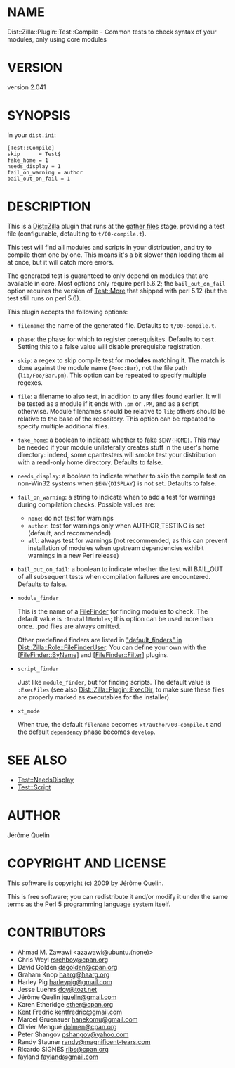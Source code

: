 # NAME

Dist::Zilla::Plugin::Test::Compile - Common tests to check syntax of your modules, only using core modules

# VERSION

version 2.041

# SYNOPSIS

In your `dist.ini`:

    [Test::Compile]
    skip      = Test$
    fake_home = 1
    needs_display = 1
    fail_on_warning = author
    bail_out_on_fail = 1

# DESCRIPTION

This is a [Dist::Zilla](https://metacpan.org/pod/Dist::Zilla) plugin that runs at the [gather files](https://metacpan.org/pod/Dist::Zilla::Role::FileGatherer) stage,
providing a test file (configurable, defaulting to `t/00-compile.t`).

This test will find all modules and scripts in your distribution, and try to
compile them one by one. This means it's a bit slower than loading them
all at once, but it will catch more errors.

The generated test is guaranteed to only depend on modules that are available
in core.  Most options only require perl 5.6.2; the `bail_out_on_fail` option
requires the version of [Test::More](https://metacpan.org/pod/Test::More) that shipped with perl 5.12 (but the
test still runs on perl 5.6).

This plugin accepts the following options:

- `filename`: the name of the generated file. Defaults to
`t/00-compile.t`.
- `phase`: the phase for which to register prerequisites. Defaults
to `test`.  Setting this to a false value will disable prerequisite
registration.
- `skip`: a regex to skip compile test for **modules** matching it. The
match is done against the module name (`Foo::Bar`), not the file path
(`lib/Foo/Bar.pm`).  This option can be repeated to specify multiple regexes.
- `file`: a filename to also test, in addition to any files found
earlier.  It will be tested as a module if it ends with `.pm` or `.PM`,
and as a script otherwise.
Module filenames should be relative to `lib`; others should be relative to
the base of the repository.
This option can be repeated to specify multiple additional files.
- `fake_home`: a boolean to indicate whether to fake `$ENV{HOME}`.
This may be needed if your module unilaterally creates stuff in the user's home directory:
indeed, some cpantesters will smoke test your distribution with a read-only home
directory. Defaults to false.
- `needs_display`: a boolean to indicate whether to skip the compile test
on non-Win32 systems when `$ENV{DISPLAY}` is not set. Defaults to false.
- `fail_on_warning`: a string to indicate when to add a test for
warnings during compilation checks. Possible values are:
    - `none`: do not test for warnings
    - `author`: test for warnings only when AUTHOR\_TESTING is set
    (default, and recommended)
    - `all`: always test for warnings (not recommended, as this can prevent
    installation of modules when upstream dependencies exhibit warnings in a new
    Perl release)
- `bail_out_on_fail`: a boolean to indicate whether the test will BAIL\_OUT
of all subsequent tests when compilation failures are encountered. Defaults to false.
- `module_finder`

    This is the name of a [FileFinder](https://metacpan.org/pod/Dist::Zilla::Role::FileFinder) for finding
    modules to check.  The default value is `:InstallModules`; this option can be
    used more than once.  .pod files are always omitted.

    Other predefined finders are listed in
    ["default\_finders" in Dist::Zilla::Role::FileFinderUser](https://metacpan.org/pod/Dist::Zilla::Role::FileFinderUser#default_finders).
    You can define your own with the
    [\[FileFinder::ByName\]](https://metacpan.org/pod/Dist::Zilla::Plugin::FileFinder::ByName) and
    [\[FileFinder::Filter\]](https://metacpan.org/pod/Dist::Zilla::Plugin::FileFinder::Filter) plugins.

- `script_finder`

    Just like `module_finder`, but for finding scripts.  The default value is
    `:ExecFiles` (see also [Dist::Zilla::Plugin::ExecDir](https://metacpan.org/pod/Dist::Zilla::Plugin::ExecDir), to make sure these
    files are properly marked as executables for the installer).

- `xt_mode`

    When true, the default `filename` becomes `xt/author/00-compile.t` and the
    default `dependency` phase becomes `develop`.

# SEE ALSO

- [Test::NeedsDisplay](https://metacpan.org/pod/Test::NeedsDisplay)
- [Test::Script](https://metacpan.org/pod/Test::Script)

# AUTHOR

Jérôme Quelin

# COPYRIGHT AND LICENSE

This software is copyright (c) 2009 by Jérôme Quelin.

This is free software; you can redistribute it and/or modify it under
the same terms as the Perl 5 programming language system itself.

# CONTRIBUTORS

- Ahmad M. Zawawi <azawawi@ubuntu.(none)>
- Chris Weyl <rsrchboy@cpan.org>
- David Golden <dagolden@cpan.org>
- Graham Knop <haarg@haarg.org>
- Harley Pig <harleypig@gmail.com>
- Jesse Luehrs <doy@tozt.net>
- Jérôme Quelin <jquelin@gmail.com>
- Karen Etheridge <ether@cpan.org>
- Kent Fredric <kentfredric@gmail.com>
- Marcel Gruenauer <hanekomu@gmail.com>
- Olivier Mengué <dolmen@cpan.org>
- Peter Shangov <pshangov@yahoo.com>
- Randy Stauner <randy@magnificent-tears.com>
- Ricardo SIGNES <rjbs@cpan.org>
- fayland <fayland@gmail.com>
